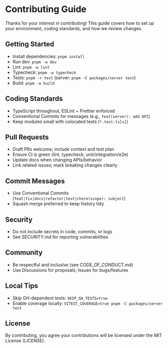 # Contributing Guide

Thanks for your interest in contributing! This guide covers how to set up your environment, coding standards, and how we review changes.

## Getting Started

- Install dependencies: `pnpm install`
- Run dev: `pnpm -w dev`
- Lint: `pnpm -w lint`
- Typecheck: `pnpm -w typecheck`
- Tests: `pnpm -r test` (server: `pnpm -C packages/server test`)
- Build: `pnpm -w build`

## Coding Standards

- TypeScript throughout, ESLint + Prettier enforced
- Conventional Commits for messages (e.g., `feat(server): add API`)
- Keep modules small with colocated tests (`*.test.ts[x]`)

## Pull Requests

- Draft PRs welcome; include context and test plan
- Ensure CI is green (lint, typecheck, unit/integration/e2e)
- Update docs when changing APIs/behavior
- Link related issues; mark breaking changes clearly

## Commit Messages

- Use Conventional Commits (`feat|fix|docs|refactor|test|chore(scope): subject`)
- Squash merge preferred to keep history tidy

## Security

- Do not include secrets in code, commits, or logs
- See SECURITY.md for reporting vulnerabilities

## Community

- Be respectful and inclusive (see CODE_OF_CONDUCT.md)
- Use Discussions for proposals; Issues for bugs/features

## Local Tips

- Skip GH-dependent tests: `SKIP_GH_TESTS=true`
- Enable coverage locally: `VITEST_COVERAGE=true pnpm -C packages/server test`

## License

By contributing, you agree your contributions will be licensed under the MIT License (LICENSE).
